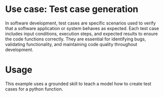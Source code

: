 # Use case: Test case generation

In software development, test cases are specific scenarios used to verify that a software application or system behaves as expected. Each test case includes input conditions, execution steps, and expected results to ensure the code functions correctly. They are essential for identifying bugs, validating functionality, and maintaining code quality throughout development.

# Usage

This example uses a grounded skill to teach a model how to create test cases for a python function.